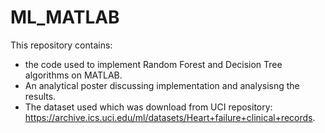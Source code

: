 # ML_MATLAB
This repository contains:
- the code used to implement Random Forest and Decision Tree algorithms on MATLAB.
- An analytical poster discussing implementation and analysisng the results.
- The dataset used which was download from UCI repository: https://archive.ics.uci.edu/ml/datasets/Heart+failure+clinical+records.
